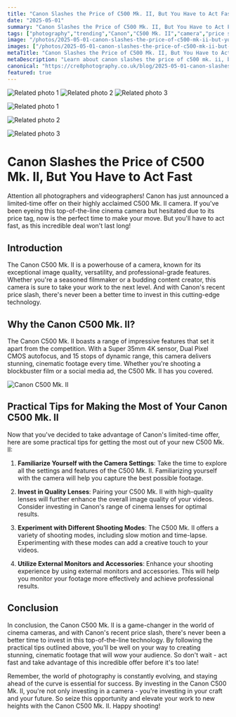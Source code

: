 ```yaml
---
title: "Canon Slashes the Price of C500 Mk. II, But You Have to Act Fast"
date: "2025-05-01"
summary: "Canon Slashes the Price of C500 Mk. II, But You Have to Act Fast - A trending topic in photography."
tags: ["photography","trending","Canon","C500 Mk. II","camera","price slash","filmmakers","videographers","cinema camera","image quality","Canon lenses","shooting modes"]
image: "/photos/2025-05-01-canon-slashes-the-price-of-c500-mk-ii-but-you-have-to-act-fast-1.jpg"
images: ["/photos/2025-05-01-canon-slashes-the-price-of-c500-mk-ii-but-you-have-to-act-fast-1.jpg","/photos/2025-05-01-canon-slashes-the-price-of-c500-mk-ii-but-you-have-to-act-fast-2.jpg","/photos/2025-05-01-canon-slashes-the-price-of-c500-mk-ii-but-you-have-to-act-fast-3.jpg"]
metaTitle: "Canon Slashes the Price of C500 Mk. II, But You Have to Act Fast | cre8 Photography"
metaDescription: "Learn about canon slashes the price of c500 mk. ii, but you have to act fast in photography with practical tips and insights."
canonical: "https://cre8photography.co.uk/blog/2025-05-01-canon-slashes-the-price-of-c500-mk-ii-but-you-have-to-act-fast"
featured: true
---
```


<!-- Gallery as HTML -->

<div class="grid grid-cols-1 sm:grid-cols-2 md:grid-cols-3 gap-4">
  <img src="/photos/2025-05-01-canon-slashes-the-price-of-c500-mk-ii-but-you-have-to-act-fast-1.jpg" alt="Related photo 1" class="w-full rounded-lg" />
<img src="/photos/2025-05-01-canon-slashes-the-price-of-c500-mk-ii-but-you-have-to-act-fast-2.jpg" alt="Related photo 2" class="w-full rounded-lg" />
<img src="/photos/2025-05-01-canon-slashes-the-price-of-c500-mk-ii-but-you-have-to-act-fast-3.jpg" alt="Related photo 3" class="w-full rounded-lg" />
</div>


<!-- Gallery as Markdown -->
![Related photo 1](/photos/2025-05-01-canon-slashes-the-price-of-c500-mk-ii-but-you-have-to-act-fast-1.jpg)


![Related photo 2](/photos/2025-05-01-canon-slashes-the-price-of-c500-mk-ii-but-you-have-to-act-fast-2.jpg)


![Related photo 3](/photos/2025-05-01-canon-slashes-the-price-of-c500-mk-ii-but-you-have-to-act-fast-3.jpg)



# Canon Slashes the Price of C500 Mk. II, But You Have to Act Fast

Attention all photographers and videographers! Canon has just announced a limited-time offer on their highly acclaimed C500 Mk. II camera. If you've been eyeing this top-of-the-line cinema camera but hesitated due to its price tag, now is the perfect time to make your move. But you'll have to act fast, as this incredible deal won't last long!

## Introduction

The Canon C500 Mk. II is a powerhouse of a camera, known for its exceptional image quality, versatility, and professional-grade features. Whether you're a seasoned filmmaker or a budding content creator, this camera is sure to take your work to the next level. And with Canon's recent price slash, there's never been a better time to invest in this cutting-edge technology.

## Why the Canon C500 Mk. II?

The Canon C500 Mk. II boasts a range of impressive features that set it apart from the competition. With a Super 35mm 4K sensor, Dual Pixel CMOS autofocus, and 15 stops of dynamic range, this camera delivers stunning, cinematic footage every time. Whether you're shooting a blockbuster film or a social media ad, the C500 Mk. II has you covered.

![Canon C500 Mk. II](/path/to/image)

## Practical Tips for Making the Most of Your Canon C500 Mk. II

Now that you've decided to take advantage of Canon's limited-time offer, here are some practical tips for getting the most out of your new C500 Mk. II:

1. **Familiarize Yourself with the Camera Settings**: Take the time to explore all the settings and features of the C500 Mk. II. Familiarizing yourself with the camera will help you capture the best possible footage.

2. **Invest in Quality Lenses**: Pairing your C500 Mk. II with high-quality lenses will further enhance the overall image quality of your videos. Consider investing in Canon's range of cinema lenses for optimal results.

3. **Experiment with Different Shooting Modes**: The C500 Mk. II offers a variety of shooting modes, including slow motion and time-lapse. Experimenting with these modes can add a creative touch to your videos.

4. **Utilize External Monitors and Accessories**: Enhance your shooting experience by using external monitors and accessories. This will help you monitor your footage more effectively and achieve professional results.

## Conclusion

In conclusion, the Canon C500 Mk. II is a game-changer in the world of cinema cameras, and with Canon's recent price slash, there's never been a better time to invest in this top-of-the-line technology. By following the practical tips outlined above, you'll be well on your way to creating stunning, cinematic footage that will wow your audience. So don't wait - act fast and take advantage of this incredible offer before it's too late!

Remember, the world of photography is constantly evolving, and staying ahead of the curve is essential for success. By investing in the Canon C500 Mk. II, you're not only investing in a camera - you're investing in your craft and your future. So seize this opportunity and elevate your work to new heights with the Canon C500 Mk. II. Happy shooting!

